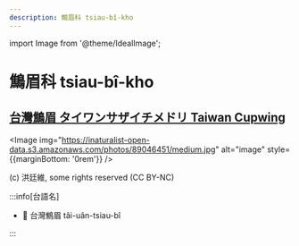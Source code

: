 ```yaml
---
description: 鷦眉科 tsiau-bî-kho
---
```


import Image from '@theme/IdealImage';

# 鷦眉科 tsiau-bî-kho

## [台灣鷦眉 タイワンサザイチメドリ Taiwan Cupwing](https://ebird.org/species/taiwrb1)

<Image img="https://inaturalist-open-data.s3.amazonaws.com/photos/89046451/medium.jpg" alt="image" style={{marginBottom: '0rem'}} />

<p className="image-caption">
(c) 洪廷維, some rights reserved (CC BY-NC)
</p>

:::info[台語名]

- 🎯 台灣鷦眉 tâi-uân-tsiau-bî

:::
